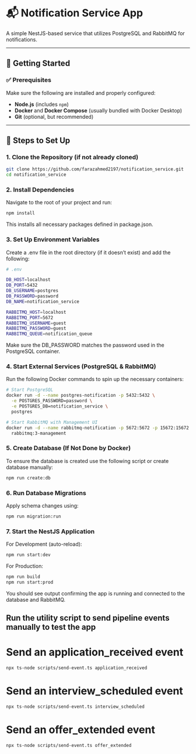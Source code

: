 # 📬 Notification Service App

A simple NestJS-based service that utilizes PostgreSQL and RabbitMQ for notifications.

---

## 🚀 Getting Started

### ✅ Prerequisites

Make sure the following are installed and properly configured:

- **Node.js** (includes `npm`)
- **Docker** and **Docker Compose** (usually bundled with Docker Desktop)
- **Git** (optional, but recommended)

---

## 🧾 Steps to Set Up

### 1. Clone the Repository (if not already cloned)

```bash
git clone https://github.com/farazahmed2197/notification_service.git
cd notification_service
```

### 2. Install Dependencies
Navigate to the root of your project and run:

```bash
npm install
```
This installs all necessary packages defined in package.json.

### 3. Set Up Environment Variables
Create a .env file in the root directory (if it doesn’t exist) and add the following:

```bash
# .env

DB_HOST=localhost
DB_PORT=5432
DB_USERNAME=postgres
DB_PASSWORD=password
DB_NAME=notification_service

RABBITMQ_HOST=localhost
RABBITMQ_PORT=5672
RABBITMQ_USERNAME=guest
RABBITMQ_PASSWORD=guest
RABBITMQ_QUEUE=notification_queue
```
Make sure the DB_PASSWORD matches the password used in the PostgreSQL container.

### 4. Start External Services (PostgreSQL & RabbitMQ)
Run the following Docker commands to spin up the necessary containers:

```bash
# Start PostgreSQL
docker run -d --name postgres-notification -p 5432:5432 \
  -e POSTGRES_PASSWORD=password \
  -e POSTGRES_DB=notification_service \
  postgres

# Start RabbitMQ with Management UI
docker run -d --name rabbitmq-notification -p 5672:5672 -p 15672:15672 \
  rabbitmq:3-management
```

### 5. Create Database (If Not Done by Docker)
To ensure the database is created use the following script or create database manually:

```bash
npm run create:db
```

### 6. Run Database Migrations
Apply schema changes using:
```bash
npm run migration:run
```
### 7. Start the NestJS Application
For Development (auto-reload):
```bash
npm run start:dev
```

For Production:
```bash
npm run build
npm run start:prod
```
You should see output confirming the app is running and connected to the database and RabbitMQ.


## Run the utility script to send pipeline events manually to test the app

# Send an application_received event
```npx ts-node scripts/send-event.ts application_received```

# Send an interview_scheduled event
``npx ts-node scripts/send-event.ts interview_scheduled``

# Send an offer_extended event
``npx ts-node scripts/send-event.ts offer_extended``